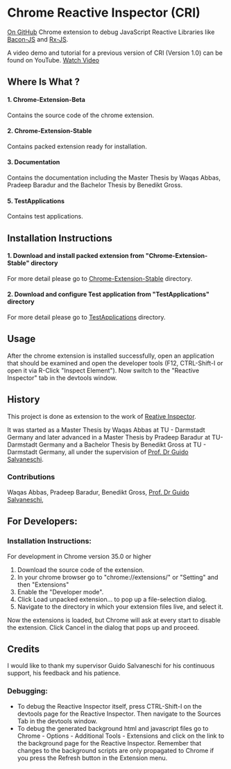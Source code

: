 # Chrome Reactive Inspector (CRI)
[On GitHub](https://github.com/allprojects/chrome-reactive-inspector-3)
Chrome extension to debug JavaScript Reactive Libraries like [Bacon-JS](https://baconjs.github.io/) 
and [Rx-JS](https://github.com/reactivex/rxjs).

A video demo and tutorial for a previous version of CRI (Version 1.0) can be found on YouTube.
[Watch Video](http://www.youtube.com/watch?feature=player_embedded&v=HQWnCo_lMJQ)

## Where Is What ?

#### 1. Chrome-Extension-Beta
Contains the source code of the chrome extension.

#### 2. Chrome-Extension-Stable
Contains packed extension ready for installation.

#### 3. Documentation
Contains the documentation including the Master Thesis by Waqas Abbas, Pradeep Baradur 
and the Bachelor Thesis by Benedikt Gross.

#### 5. TestApplications
Contains test applications.


## Installation Instructions

#### 1. Download and install packed extension from "Chrome-Extension-Stable" directory
For more detail please go to [Chrome-Extension-Stable](Chrome-Extension-Stable/README.md) directory.

#### 2. Download and configure Test application from "TestApplications" directory
For more detail please go to [TestApplications](TestApps/README.md) directory. 


## Usage
After the chrome extension is installed successfully, open an application that should be examined and open the developer
 tools (F12, CTRL-Shift-I or open it via R-Click "Inspect Element").
Now switch to the "Reactive Inspector" tab in the devtools window.

## History
This project is done as extension to the work of [Reative Inspector](https://github.com/guidosalva/reactive-inspector).

It was started as a Master Thesis by Waqas Abbas at TU - Darmstadt Germany and later advanced in a Master Thesis by
 Pradeep Baradur at TU-Darmstadt Germany and a Bachelor Thesis by Benedikt Gross at TU - Darmstadt Germany, all under 
 the supervision of [Prof. Dr Guido Salvaneschi](http://www.guidosalvaneschi.com/).

### Contributions
Waqas Abbas, Pradeep Baradur, Benedikt Gross, [Prof. Dr Guido Salvaneschi](http://www.guidosalvaneschi.com/),

## For Developers:

### Installation Instructions:

For development in Chrome version 35.0 or higher
1. Download the source code of the extension.
2. In your chrome browser go to "chrome://extensions/" or "Setting" and then "Extensions"
3. Enable the "Developer mode".
4. Click Load unpacked extension… to pop up a file-selection dialog.
5. Navigate to the directory in which your extension files live, and select it.

Now the extensions is loaded, but Chrome will ask at every start to disable the extension.
Click Cancel in the dialog that pops up and proceed.

## Credits
I would like to thank my supervisor Guido Salvaneschi for his continuous support, his feedback
and his patience.


### Debugging:
 * To debug the Reactive Inspector itself, press CTRL-Shift-I on the devtools page for the Reactive Inspector. Then navigate to the Sources Tab in the devtools window.
 * To debug the generated background html and javascript files go to Chrome - Options - Additional Tools - Extensions 
 and click on the link to the background page for the Reactive Inspector. Remember that changes to the background scripts
 are only propagated to Chrome if you press the Refresh button in the Extension menu.
